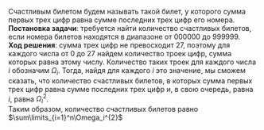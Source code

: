 Счастливым билетом будем называть такой билет, у которого
сумма первых трех цифр равна сумме последних трех цифр его номера.   
**Постановка задачи**: требуется найти количество счастливых билетов, 
если номера билетов находятся в диапазоне от 000000 до 999999.  
**Ход решения**: сумма трех цифр не превосходит 27, поэтому для каждого числа
от 0 до 27 найдем количество троек цифр, сумма которых равна этому числу.
Количество таких троек для каждого числа $i$ обозначим $\Omega_i$.
Тогда, найдя для каждого $i$ это значение, мы сможем сказать, что количество счастливых билетов,
в которых сумма первых трех цифр равна сумме последних трех цифр и, в свою очередь, равна $i$, 
равна $\Omega_i^{2}$.  
Таким образом, количество счастливых билетов равно
$\sum\limits_{i=1}^n\Omega_i^{2}$
